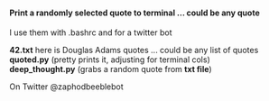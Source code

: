 #### Print a randomly selected quote to terminal ... could be any quote

I use them with .bashrc and for a twitter bot

**42.txt** here is Douglas Adams quotes ... could be any list of quotes  
**quoted.py** (pretty prints it, adjusting for terminal cols)  
**deep_thought.py** (grabs a random quote from **txt file**)  

On Twitter @zaphodbeeblebot  
